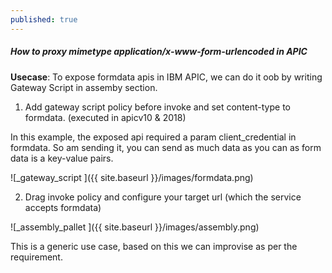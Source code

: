 ```yaml
---
published: true
---
```

##### How to proxy mimetype application/x-www-form-urlencoded in APIC

**Usecase**: To expose formdata apis in IBM APIC, we can do it oob by writing Gateway Script in assemby section.

 1. Add gateway script policy before invoke and set content-type to formdata. (executed in apicv10 & 2018)
 
 In this example, the exposed api required a param client_credential in formdata. So am sending it, you can send as much data as you can as form data is a key-value pairs.


![_gateway_script ]({{ site.baseurl }}/images/formdata.png)

2. Drag invoke policy and configure your target url (which the service accepts formdata)

![_assembly_pallet ]({{ site.baseurl }}/images/assembly.png)

This is a generic use case, based on this we can improvise as per the requirement.
